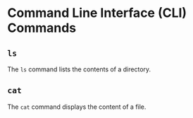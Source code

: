 # Command Line Interface (CLI) Commands

## `ls`
The `ls` command lists the contents of a directory.

## `cat`
The `cat` command displays the content of a file.
